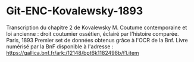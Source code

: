# Git-ENC-Kovalewsky-1893
Transcription du chapitre 2 de Kovalewsky M. Coutume contemporaine et loi ancienne : droit coutumier ossétien, éclairé par l'histoire comparée. Paris, 1893
Premier set de données obtenus grâce à l'OCR de la Bnf. 
Livre numérisé par la BnF disponible à l'adresse : https://gallica.bnf.fr/ark:/12148/bpt6k1182498b/f1.item
